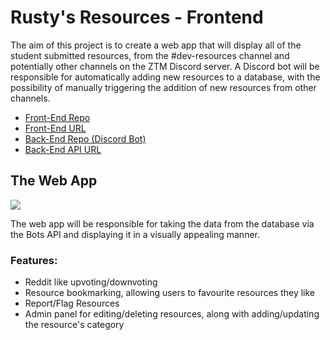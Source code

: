 # Rusty's Resources - Frontend
The aim of this project is to create a web app that will display all of the student submitted resources, from the #dev-resources channel and potentially other channels on the ZTM Discord server. A Discord bot will be responsible for automatically adding new resources to a database, with the possibility of manually triggering the addition of new resources from other channels.

- [Front-End Repo](https://github.com/zeroDevs/dev-resources-frontend)
- [Front-End URL](https://zerodevs.github.io/dev-resources-frontend/)
- [Back-End Repo (Discord Bot)](https://github.com/zeroDevs/dev-resources-backend)
- [Back-End API URL](https://dev-resources.herokuapp.com/)

## The Web App 
![](https://img.shields.io/badge/TECH%20%20%20-%20%20%20REACT-blue.svg?style=for-the-badge&logo=react)

The web app will be responsible for taking the data from the database via the Bots API and displaying it in a visually appealing manner. 

### Features:
- Reddit like upvoting/downvoting
- Resource bookmarking, allowing users to favourite resources they like
- Report/Flag Resources
- Admin panel for editing/deleting resources, along with adding/updating the resource's category
